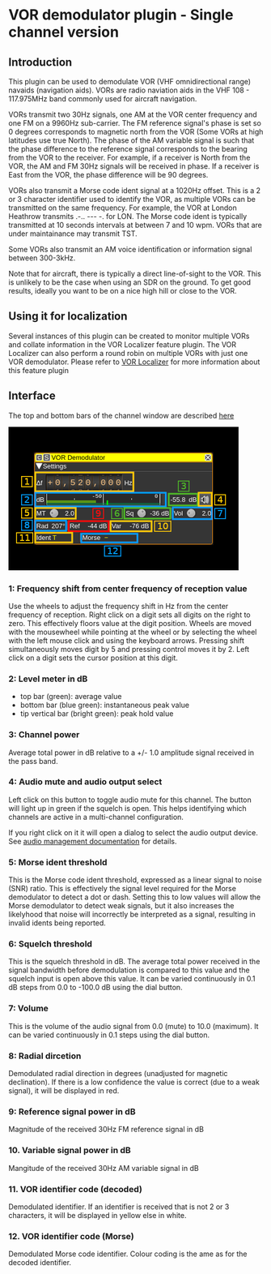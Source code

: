 <h1>VOR demodulator plugin - Single channel version</h1>

<h2>Introduction</h2>

This plugin can be used to demodulate VOR (VHF omnidirectional range) navaids (navigation aids). VORs are radio naviation aids in the VHF 108 - 117.975MHz band commonly used for aircraft navigation.

VORs transmit two 30Hz signals, one AM at the VOR center frequency and one FM on a 9960Hz sub-carrier. The FM reference signal's phase is set so 0 degrees corresponds to magnetic north from the VOR (Some VORs at high latitudes use true North). The phase of the AM variable signal is such that the phase difference to the reference signal corresponds to the bearing from the VOR to the receiver. For example, if a receiver is North from the VOR, the AM and FM 30Hz signals will be received in phase. If a receiver is East from the VOR, the phase difference will be 90 degrees.

VORs also transmit a Morse code ident signal at a 1020Hz offset. This is a 2 or 3 character identifier used to identify the VOR, as multiple VORs can be transmitted on the same frequency. For example, the VOR at London Heathrow transmits .-.. --- -. for LON. The Morse code ident is typically transmitted at 10 seconds intervals at between 7 and 10 wpm. VORs that are under maintainance may transmit TST.

Some VORs also transmit an AM voice identification or information signal between 300-3kHz.

Note that for aircraft, there is typically a direct line-of-sight to the VOR. This is unlikely to be the case when using an SDR on the ground. To get good results, ideally you want to be on a nice high hill or close to the VOR.

<h2>Using it for localization</h2>

Several instances of this plugin can be created to monitor multiple VORs and collate information in the VOR Localizer feature plugin. The VOR Localizer can also perform a round robin on multiple VORs with just one VOR demodulator. Please refer to [VOR Localizer](../../feature/vorlocalizer/readme.md) for more information about this feature plugin

<h2>Interface</h2>

The top and bottom bars of the channel window are described [here](../../../sdrgui/channel/readme.md)

![VOR Demodulator plugin GUI](../../../doc/img/VORDemodSC_plugin.png)

<h3>1: Frequency shift from center frequency of reception value</h3>

Use the wheels to adjust the frequency shift in Hz from the center frequency of reception. Right click on a digit sets all digits on the right to zero. This effectively floors value at the digit position. Wheels are moved with the mousewheel while pointing at the wheel or by selecting the wheel with the left mouse click and using the keyboard arrows. Pressing shift simultaneously moves digit by 5 and pressing control moves it by 2. Left click on a digit sets the cursor position at this digit.

<h3>2: Level meter in dB</h3>

  - top bar (green): average value
  - bottom bar (blue green): instantaneous peak value
  - tip vertical bar (bright green): peak hold value

<h3>3: Channel power</h3>

Average total power in dB relative to a +/- 1.0 amplitude signal received in the pass band.

<h3>4: Audio mute and audio output select</h3>

Left click on this button to toggle audio mute for this channel. The button will light up in green if the squelch is open. This helps identifying which channels are active in a multi-channel configuration.

If you right click on it it will open a dialog to select the audio output device. See [audio management documentation](../../../sdrgui/audio.md) for details.

<h3>5: Morse ident threshold</h3>

This is the Morse code ident threshold, expressed as a linear signal to noise (SNR) ratio. This is effectively the signal level required for the Morse demodulator to detect a dot or dash. Setting this to low values will allow the Morse demodulator to detect weak signals, but it also increases the likelyhood that noise will incorrectly be interpreted as a signal, resulting in invalid idents being reported.

<h3>6: Squelch threshold</h3>

This is the squelch threshold in dB. The average total power received in the signal bandwidth before demodulation is compared to this value and the squelch input is open above this value. It can be varied continuously in 0.1 dB steps from 0.0 to -100.0 dB using the dial button.

<h3>7: Volume</h3>

This is the volume of the audio signal from 0.0 (mute) to 10.0 (maximum). It can be varied continuously in 0.1 steps using the dial button.

<h3>8: Radial dircetion</h3>

Demodulated radial direction in degrees (unadjusted for magnetic declination). If there is a low confidence the value is correct (due to a weak signal), it will be displayed in red.

<h3>9: Reference signal power in dB</h3>

Magnitude of the received 30Hz FM reference signal in dB

<h3>10. Variable signal power in dB</h3>

Mangitude of the received 30Hz AM variable signal in dB

<h3>11. VOR identifier code (decoded)</h3>

Demodulated identifier. If an identifier is received that is not 2 or 3 characters, it will be displayed in yellow else in white.

<h3>12. VOR identifier code (Morse)</h3>

Demodulated Morse code identifier. Colour coding is the ame as for the decoded identifier.
